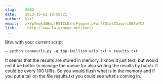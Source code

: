 ```yaml
---
slug:    8082
date:    2013-10-02 19:50:21
author:  karl
email:   zkYp7mqkdGBm.fR5ICLDxhrFywgxv.pFwrfED1xlZ3aywri00ZwYCZ
link:     http://www.la-grange.net/karl/
...
```


Btw, with your current script

    → python canonurls.py -q top-1million-urls.txt > results.txt

It seems that the results are stored in memory. I know it just text,
but would not it be better to manage the queue for also writing the
results by batch. It could be every 100 URIs. So you would flush what
is in the memory and if you put a tail on the file results.txt you
could see what's coming in.
